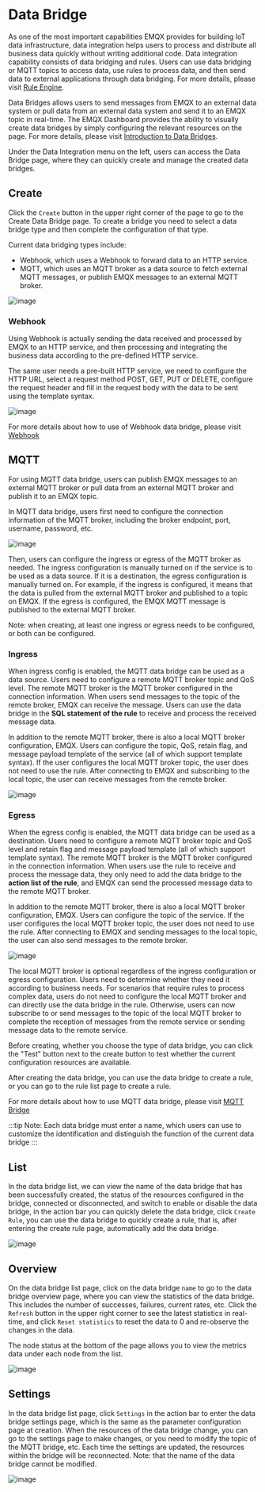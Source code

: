 # Data Bridge

As one of the most important capabilities EMQX provides for building IoT data infrastructure, data integration helps users to process and distribute all business data quickly without writing additional code. Data integration capability consists of data bridging and rules. Users can use data bridging or MQTT topics to access data, use rules to process data, and then send data to external applications through data bridging. For more details, please visit [Rule Engine](../data-integration/rules.md).

Data Bridges allows users to send messages from EMQX to an external data system or pull data from an external data system and send it to an EMQX topic in real-time. The EMQX Dashboard provides the ability to visually create data bridges by simply configuring the relevant resources on the page. For more details, please visit [Introduction to Data Bridges](../data-integration/data-bridges.md).

Under the Data Integration menu on the left, users can access the Data Bridge page, where they can quickly create and manage the created data bridges.

## Create

Click the `Create` button in the upper right corner of the page to go to the Create Data Bridge page. To create a bridge you need to select a data bridge type and then complete the configuration of that type.

Current data bridging types include:

- Webhook, which uses a Webhook to forward data to an HTTP service.
- MQTT, which uses an MQTT broker as a data source to fetch external MQTT messages, or publish EMQX messages to an external MQTT broker.

![image](./assets/bridge-create.png)

### Webhook

Using Webhook is actually sending the data received and processed by EMQX to an HTTP service, and then processing and integrating the business data according to the pre-defined HTTP service.

The same user needs a pre-built HTTP service, we need to configure the HTTP URL, select a request method POST, GET, PUT or DELETE, configure the request header and fill in the request body with the data to be sent using the template syntax.

![image](./assets/bridge-webhook.png)

For more details about how to use of Webhook data bridge, please visit [Webhook](../data-integration/data-bridge-webhook.md)

## MQTT

For using MQTT data bridge, users can publish EMQX messages to an external MQTT broker or pull data from an external MQTT broker and publish it to an EMQX topic.

In MQTT data bridge, users first need to configure the connection information of the MQTT broker, including the broker endpoint, port, username, password, etc.

![image](./assets/bridge-mqtt-connect.png)

Then, users can configure the ingress or egress of the MQTT broker as needed. The ingress configuration is manually turned on if the service is to be used as a data source. If it is a destination, the egress configuration is manually turned on. For example, if the ingress is configured, it means that the data is pulled from the external MQTT broker and published to a topic on EMQX. If the egress is configured, the EMQX MQTT message is published to the external MQTT broker.

Note: when creating, at least one ingress or egress needs to be configured, or both can be configured.

### Ingress

When ingress config is enabled, the MQTT data bridge can be used as a data source. Users need to configure a remote MQTT broker topic and QoS level. The remote MQTT broker is the MQTT broker configured in the connection information. When users send messages to the topic of the remote broker, EMQX can receive the message. Users can use the data bridge in the **SQL statement of the rule** to receive and process the received message data.

In addition to the remote MQTT broker, there is also a local MQTT broker configuration, EMQX. Users can configure the topic, QoS, retain flag, and message payload template of the service (all of which support template syntax). If the user configures the local MQTT broker topic, the user does not need to use the rule. After connecting to EMQX and subscribing to the local topic, the user can receive messages from the remote broker.

![image](./assets/bridge-mqtt-source.png)

### Egress

When the egress config is enabled, the MQTT data bridge can be used as a destination. Users need to configure a remote MQTT broker topic and QoS level and retain flag and message payload template (all of which support template syntax). The remote MQTT broker is the MQTT broker configured in the connection information. When users use the rule to receive and process the message data, they only need to add the data bridge to the **action list of the rule**, and EMQX can send the processed message data to the remote MQTT broker.

In addition to the remote MQTT broker, there is also a local MQTT broker configuration, EMQX. Users can configure the topic of the service. If the user configures the local MQTT broker topic, the user does not need to use the rule. After connecting to EMQX and sending messages to the local topic, the user can also send messages to the remote broker.

![image](./assets/bridge-mqtt-sink.png)

The local MQTT broker is optional regardless of the ingress configuration or egress configuration. Users need to determine whether they need it according to business needs. For scenarios that require rules to process complex data, users do not need to configure the local MQTT broker and can directly use the data bridge in the rule. Otherwise, users can now subscribe to or send messages to the topic of the local MQTT broker to complete the reception of messages from the remote service or sending message data to the remote service.

Before creating, whether you choose the type of data bridge, you can click the "Test" button next to the create button to test whether the current configuration resources are available.

After creating the data bridge, you can use the data bridge to create a rule, or you can go to the rule list page to create a rule.

For more details about how to use MQTT data bridge, please visit [MQTT Bridge](../data-integration/data-bridge-mqtt.md)

:::tip
Note: Each data bridge must enter a name, which users can use to customize the identification and distinguish the function of the current data bridge
:::

## List

In the data bridge list, we can view the name of the data bridge that has been successfully created, the status of the resources configured in the bridge, connected or disconnected, and switch to enable or disable the data bridge, in the action bar you can quickly delete the data bridge, click `Create Rule`, you can use the data bridge to quickly create a rule, that is, after entering the create rule page, automatically add the data bridge.

![image](./assets/bridge-list.png)

## Overview

On the data bridge list page, click on the data bridge `name` to go to the data bridge overview page, where you can view the statistics of the data bridge. This includes the number of successes, failures, current rates, etc. Click the `Refresh` button in the upper right corner to see the latest statistics in real-time, and click `Reset statistics` to reset the data to 0 and re-observe the changes in the data.

The node status at the bottom of the page allows you to view the metrics data under each node from the list.

![image](./assets/bridge-overview.png)

## Settings

In the data bridge list page, click `Settings` in the action bar to enter the data bridge settings page, which is the same as the parameter configuration page at creation. When the resources of the data bridge change, you can go to the settings page to make changes, or you need to modify the topic of the MQTT bridge, etc. Each time the settings are updated, the resources within the bridge will be reconnected. Note: that the name of the data bridge cannot be modified.

![image](./assets/bridge-settings.png)
